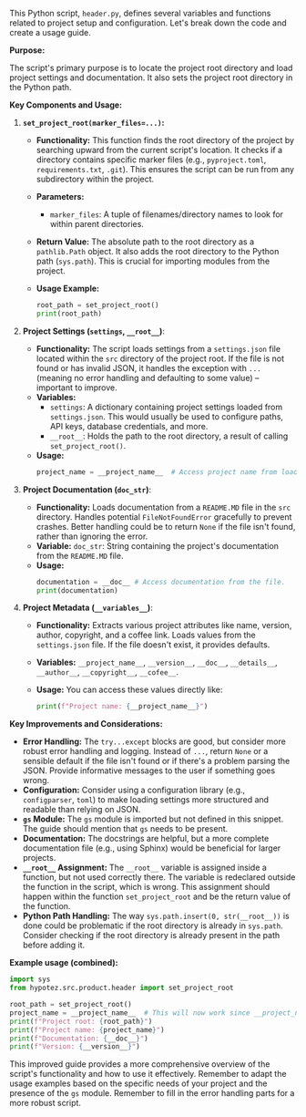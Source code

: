 This Python script, `header.py`, defines several variables and functions related to project setup and configuration. Let's break down the code and create a usage guide.

**Purpose:**

The script's primary purpose is to locate the project root directory and load project settings and documentation.  It also sets the project root directory in the Python path.

**Key Components and Usage:**

1. **`set_project_root(marker_files=...)`:**
   - **Functionality:** This function finds the root directory of the project by searching upward from the current script's location. It checks if a directory contains specific marker files (e.g., `pyproject.toml`, `requirements.txt`, `.git`).  This ensures the script can be run from any subdirectory within the project.
   - **Parameters:**
     - `marker_files`: A tuple of filenames/directory names to look for within parent directories.
   - **Return Value:** The absolute path to the root directory as a `pathlib.Path` object. It also adds the root directory to the Python path (`sys.path`). This is crucial for importing modules from the project.
   - **Usage Example:**

     ```python
     root_path = set_project_root()
     print(root_path)
     ```

2. **Project Settings (`settings`, `__root__`)**:
   - **Functionality:**  The script loads settings from a `settings.json` file located within the `src` directory of the project root. If the file is not found or has invalid JSON, it handles the exception with `...` (meaning no error handling and defaulting to some value) – important to improve.
   - **Variables:**
     - `settings`: A dictionary containing project settings loaded from `settings.json`.  This would usually be used to configure paths, API keys, database credentials, and more.
     - `__root__`: Holds the path to the root directory, a result of calling `set_project_root()`.
   - **Usage:**
     ```python
     project_name = __project_name__  # Access project name from loaded settings.
     ```


3. **Project Documentation (`doc_str`)**:
   - **Functionality:** Loads documentation from a `README.MD` file in the `src` directory.  Handles potential `FileNotFoundError` gracefully to prevent crashes.  Better handling could be to return `None` if the file isn't found, rather than ignoring the error.
   - **Variable:** `doc_str`: String containing the project's documentation from the `README.MD` file.
   - **Usage:**
     ```python
     documentation = __doc__ # Access documentation from the file.
     print(documentation)
     ```

4. **Project Metadata (`__variables__`)**:
   - **Functionality:** Extracts various project attributes like name, version, author, copyright, and a coffee link. Loads values from the `settings.json` file. If the file doesn't exist, it provides defaults.
   - **Variables:**  `__project_name__`, `__version__`, `__doc__`, `__details__`, `__author__`, `__copyright__`, `__cofee__`.
   - **Usage:**  You can access these values directly like:

     ```python
     print(f"Project name: {__project_name__}")
     ```

**Key Improvements and Considerations:**

* **Error Handling:** The `try...except` blocks are good, but consider more robust error handling and logging.  Instead of `...`, return `None` or a sensible default if the file isn't found or if there's a problem parsing the JSON.  Provide informative messages to the user if something goes wrong.
* **Configuration:** Consider using a configuration library (e.g., `configparser`, `toml`) to make loading settings more structured and readable than relying on JSON.
* **`gs` Module:** The `gs` module is imported but not defined in this snippet.  The guide should mention that `gs` needs to be present.
* **Documentation:**  The docstrings are helpful, but a more complete documentation file (e.g., using Sphinx) would be beneficial for larger projects.
* **`__root__` Assignment:** The `__root__` variable is assigned inside a function, but not used correctly there. The variable is redeclared outside the function in the script, which is wrong. This assignment should happen within the function `set_project_root` and be the return value of the function.
* **Python Path Handling:** The way `sys.path.insert(0, str(__root__))` is done could be problematic if the root directory is already in `sys.path`. Consider checking if the root directory is already present in the path before adding it.

**Example usage (combined):**

```python
import sys
from hypotez.src.product.header import set_project_root

root_path = set_project_root()
project_name = __project_name__  # This will now work since __project_name__ is defined
print(f"Project root: {root_path}")
print(f"Project name: {project_name}")
print(f"Documentation: {__doc__}")
print(f"Version: {__version__}")
```

This improved guide provides a more comprehensive overview of the script's functionality and how to use it effectively.  Remember to adapt the usage examples based on the specific needs of your project and the presence of the `gs` module. Remember to fill in the error handling parts for a more robust script.